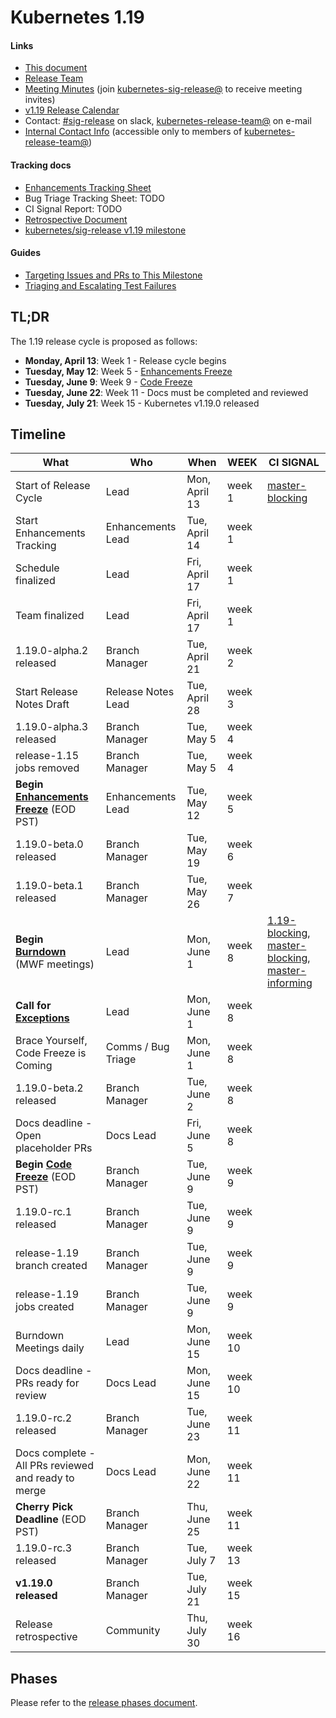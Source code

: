 # Kubernetes 1.19


#### Links

* [This document](https://git.k8s.io/sig-release/releases/release-1.19/README.md)
* [Release Team](https://git.k8s.io/sig-release/releases/release-1.19/release_team.md)
* [Meeting Minutes](http://bit.ly/k8s119-releasemtg) (join [kubernetes-sig-release@] to receive meeting invites)
* [v1.19 Release Calendar][k8s119-calendar]
* Contact: [#sig-release] on slack, [kubernetes-release-team@] on e-mail
* [Internal Contact Info]() (accessible only to members of [kubernetes-release-team@])

#### Tracking docs

* [Enhancements Tracking Sheet](http://bit.ly/k8s-1-19-enhancements)
* Bug Triage Tracking Sheet: TODO
* CI Signal Report: TODO
* [Retrospective Document][Retrospective Document]
* [kubernetes/sig-release v1.19 milestone](https://github.com/kubernetes/kubernetes/milestone/46)

#### Guides

* [Targeting Issues and PRs to This Milestone](https://git.k8s.io/community/contributors/devel/sig-release/release.md)
* [Triaging and Escalating Test Failures](https://git.k8s.io/community/contributors/devel/sig-testing/testing.md#troubleshooting-a-failure)

## TL;DR

The 1.19 release cycle is proposed as follows:

- **Monday, April 13**: Week 1 - Release cycle begins
- **Tuesday, May 12**: Week 5 - [Enhancements Freeze]
- **Tuesday, June 9**: Week 9 - [Code Freeze]
- **Tuesday, June 22**: Week 11 - Docs must be completed and reviewed
- **Tuesday, July 21**: Week 15 - Kubernetes v1.19.0 released


## Timeline


| **What** | **Who** | **When** | **WEEK** | **CI SIGNAL** |
|---|---|---|---|---|
| Start of Release Cycle | Lead | Mon, April 13 | week 1 | [master-blocking] |
| Start Enhancements Tracking | Enhancements Lead | Tue, April  14 | week 1 | |
| Schedule finalized | Lead | Fri, April 17 | week 1 | |
| Team finalized | Lead | Fri, April 17 | week 1 | |
| 1.19.0-alpha.2 released | Branch Manager | Tue, April 21 | week 2 | |
| Start Release Notes Draft | Release Notes Lead | Tue, April 28 | week 3 | |[master-blocking], [master-informing] |
| 1.19.0-alpha.3 released | Branch Manager | Tue, May 5 | week 4 | |
| release-1.15 jobs removed | Branch Manager | Tue, May 5 | week 4 | |
| **Begin [Enhancements Freeze]** (EOD PST) | Enhancements Lead | Tue, May 12 | week 5 |
| 1.19.0-beta.0 released | Branch Manager | Tue, May 19 | week 6 | |
| 1.19.0-beta.1 released | Branch Manager | Tue, May 26 | week 7 | |
| **Begin [Burndown]** (MWF meetings) | Lead | Mon, June 1 | week 8 | [1.19-blocking], [master-blocking], [master-informing] |
| **Call for [Exceptions][Exception]** | Lead | Mon, June 1 | week 8 | |
| Brace Yourself, Code Freeze is Coming | Comms / Bug Triage | Mon, June 1 | week 8 | |
| 1.19.0-beta.2 released | Branch Manager | Tue, June 2 | week 8 | |
| Docs deadline - Open placeholder PRs | Docs Lead | Fri, June 5 | week 8 | |
| **Begin [Code Freeze]** (EOD PST) | Branch Manager | Tue, June 9 | week 9 | |
| 1.19.0-rc.1 released | Branch Manager | Tue, June 9 | week 9 | |
| release-1.19 branch created | Branch Manager | Tue, June 9 | week 9 | |
| release-1.19 jobs created | Branch Manager | Tue, June 9 | week 9 | |
| Burndown Meetings daily| Lead | Mon, June 15 | week 10 | |
| Docs deadline - PRs ready for review | Docs Lead | Mon, June 15 | week 10 | |
| 1.19.0-rc.2 released | Branch Manager | Tue, June 23 | week 11 | |
| Docs complete - All PRs reviewed and ready to merge | Docs Lead | Mon, June 22 | week 11 | |
| **Cherry Pick Deadline** (EOD PST) | Branch Manager | Thu, June 25 | week 11 | |
| 1.19.0-rc.3 released | Branch Manager | Tue, July 7 | week 13 | |
| **v1.19.0 released** | Branch Manager | Tue, July 21 | week 15 | |
| Release retrospective | Community | Thu, July 30 | week 16 | |

## Phases

Please refer to the [release phases document](../release_phases.md).

[k8s119-calendar]: https://bit.ly/k8s-release-cal
[Internal Contact Info]: https://bit.ly/k8s119-contacts
[Retrospective Document]: https://bit.ly/k8s119-retro
[release phases document]: ../release_phases.md

[Enhancements Freeze]: ../release_phases.md#enhancements-freeze
[Burndown]: ../release_phases.md#burndown
[Code Freeze]: ../release_phases.md#code-freeze
[Exception]: ../release_phases.md#exceptions
[Code Thaw]: ../release_phases.md#code-thaw

[master-blocking]: https://testgrid.k8s.io/sig-release-master-blocking#Summary
[master-informing]: https://testgrid.k8s.io/sig-release-master-informing#Summary
[1.19-blocking]: https://testgrid.k8s.io/sig-release-1.19-blocking#Summary

[kubernetes-release-team@]: https://groups.google.com/forum/#!forum/kubernetes-release-team
[kubernetes-sig-release@]: https://groups.google.com/forum/#!forum/kubernetes-sig-release
[#sig-release]: https://kubernetes.slack.com/messages/sig-release/
